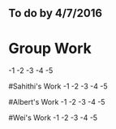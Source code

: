 ## To do by 4/7/2016

# Group Work 
-1 
-2
-3
-4
-5

#Sahithi's Work
-1 
-2
-3
-4
-5

#Albert's Work 
-1
-2
-3
-4
-5

#Wei's Work 
-1
-2
-3
-4
-5
